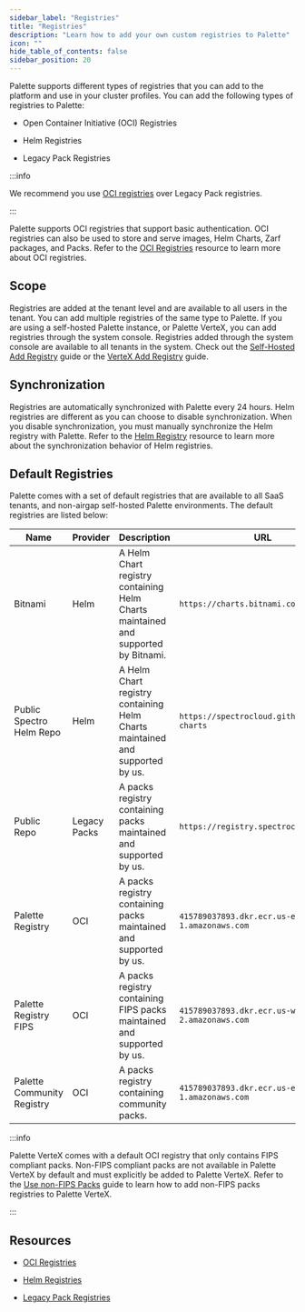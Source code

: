 ```yaml
---
sidebar_label: "Registries"
title: "Registries"
description: "Learn how to add your own custom registries to Palette"
icon: ""
hide_table_of_contents: false
sidebar_position: 20
---
```


Palette supports different types of registries that you can add to the platform and use in your cluster profiles. You
can add the following types of registries to Palette:

- Open Container Initiative (OCI) Registries

- Helm Registries

- Legacy Pack Registries

:::info

We recommend you use [OCI registries](./oci-registry/oci-registry.md) over Legacy Pack registries.

:::

Palette supports OCI registries that support basic authentication. OCI registries can also be used to store and serve
images, Helm Charts, Zarf packages, and Packs. Refer to the [OCI Registries](./oci-registry/oci-registry.md) resource to
learn more about OCI registries.

## Scope

Registries are added at the tenant level and are available to all users in the tenant. You can add multiple registries
of the same type to Palette. If you are using a self-hosted Palette instance, or Palette VerteX, you can add registries
through the system console. Registries added through the system console are available to all tenants in the system.
Check out the [Self-Hosted Add Registry](../../self-hosted-setup/palette/system-management/add-registry.md) guide or the
[VerteX Add Registry](../../self-hosted-setup/vertex/system-management/add-registry.md) guide.

## Synchronization

Registries are automatically synchronized with Palette every 24 hours. Helm registries are different as you can choose
to disable synchronization. When you disable synchronization, you must manually synchronize the Helm registry with
Palette. Refer to the [Helm Registry](helm-charts.md#synchronization-behavior) resource to learn more about the
synchronization behavior of Helm registries.

## Default Registries

Palette comes with a set of default registries that are available to all SaaS tenants, and non-airgap self-hosted
Palette environments. The default registries are listed below:

| **Name**                   | **Provider** | **Description**                                                                   | **URL**                                        | **Base Path**     |
| -------------------------- | ------------ | --------------------------------------------------------------------------------- | ---------------------------------------------- | ----------------- |
| Bitnami                    | Helm         | A Helm Chart registry containing Helm Charts maintained and supported by Bitnami. | `https://charts.bitnami.com/bitnami`           | -                 |
| Public Spectro Helm Repo   | Helm         | A Helm Chart registry containing Helm Charts maintained and supported by us.      | `https://spectrocloud.github.io/helm-charts`   | -                 |
| Public Repo                | Legacy Packs | A packs registry containing packs maintained and supported by us.                 | `https://registry.spectrocloud.com`            | -                 |
| Palette Registry           | OCI          | A packs registry containing packs maintained and supported by us.                 | `415789037893.dkr.ecr.us-east-1.amazonaws.com` | `production`      |
| Palette Registry FIPS      | OCI          | A packs registry containing FIPS packs maintained and supported by us.            | `415789037893.dkr.ecr.us-west-2.amazonaws.com` | `production-fips` |
| Palette Community Registry | OCI          | A packs registry containing community packs.                                      | `415789037893.dkr.ecr.us-east-1.amazonaws.com` | `community`       |

:::info

Palette VerteX comes with a default OCI registry that only contains FIPS compliant packs. Non-FIPS compliant packs are
not available in Palette VerteX by default and must explicitly be added to Palette VerteX. Refer to the
[Use non-FIPS Packs](../../self-hosted-setup/vertex/system-management/enable-non-fips-settings/use-non-fips-addon-packs.md)
guide to learn how to add non-FIPS packs registries to Palette VerteX.

:::

## Resources

- [OCI Registries](./oci-registry/oci-registry.md)

- [Helm Registries](./helm-charts.md)

- [Legacy Pack Registries](./pack-registries.md)
